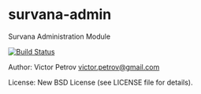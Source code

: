 survana-admin
===========

Survana Administration Module

[![Build Status](https://travis-ci.org/vpetrov/survana-admin.png)](https://travis-ci.org/vpetrov/survana-admin)

Author: Victor Petrov <victor.petrov@gmail.com>

License: New BSD License (see LICENSE file for details).
